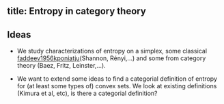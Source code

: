 title: Entropy in category theory
---
## Ideas

* We study characterizations of entropy on a simplex, some classical [faddeev1956kponiatju](static/other/faddeev1956kponiatju.pdj)(Shannon, Rényi,...) and some from category theory (Baez, Fritz, Leinster,...). 

* We want to extend some ideas to find a categorial definition of entropy for (at least some types of) convex sets. We look at existing definitions  (Kimura et al, etc), is there a categorial definition?